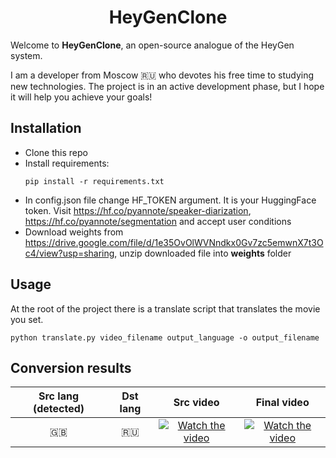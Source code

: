 <h1 align="center">HeyGenClone</h1>

<p>
  Welcome to <strong>HeyGenClone</strong>, an open-source analogue of the HeyGen system.
</p>

<p>
  I am a developer from Moscow 🇷🇺 who devotes his free time to studying new technologies. The project is in an active development phase, but I hope it will help you achieve your goals!
</p>

## Installation
- Clone this repo
- Install requirements:
  ```
  pip install -r requirements.txt
  ```
- In config.json file change HF_TOKEN argument. It is your HuggingFace token. Visit https://hf.co/pyannote/speaker-diarization, https://hf.co/pyannote/segmentation and accept user conditions
- Download weights from https://drive.google.com/file/d/1e35OvOlWVNndkx0Gv7zc5emwnX7t3Oc4/view?usp=sharing, unzip downloaded file into <strong>weights</strong> folder

## Usage
At the root of the project there is a translate script that translates the movie you set.
```
python translate.py video_filename output_language -o output_filename
```

## Conversion results
| Src lang (detected) | Dst lang | Src video | Final video |
|     :---:      |     :---:      |     :---:     |     :---:      |
| 🇬🇧   | 🇷🇺     | [![Watch the video](https://i.ibb.co/KD2KKnj/en.jpg)](https://youtu.be/eGFLPAQAC2Y)    | [![Watch the video](https://i.ibb.co/cbwCy8F/ru.jpg)](https://youtu.be/L2YTmfIr7aI)    |



